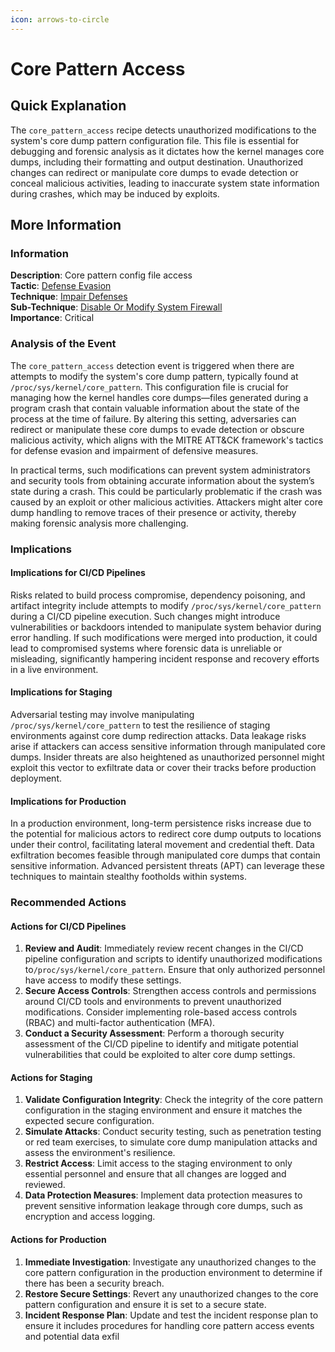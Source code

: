```yaml
---
icon: arrows-to-circle
---
```


# Core Pattern Access

## Quick Explanation

The `core_pattern_access` recipe detects unauthorized modifications to the system's core dump pattern configuration file. This file is essential for debugging and forensic analysis as it dictates how the kernel manages core dumps, including their formatting and output destination. Unauthorized changes can redirect or manipulate core dumps to evade detection or conceal malicious activities, leading to inaccurate system state information during crashes, which may be induced by exploits.

## More Information

### Information

**Description**: Core pattern config file access\
**Tactic**: [Defense Evasion](https://jibril.garnet.ai/mitre/mitre/ta0005)\
**Technique**: [Impair Defenses](https://jibril.garnet.ai/mitre/mitre/ta0005/t1562)\
**Sub-Technique**: [Disable Or Modify System Firewall](https://jibril.garnet.ai/mitre/mitre/ta0005/t1562/t1562.004)\
**Importance**: Critical

### Analysis of the Event

The `core_pattern_access` detection event is triggered when there are attempts to modify the system's core dump pattern, typically found at `/proc/sys/kernel/core_pattern`. This configuration file is crucial for managing how the kernel handles core dumps—files generated during a program crash that contain valuable information about the state of the process at the time of failure. By altering this setting, adversaries can redirect or manipulate these core dumps to evade detection or obscure malicious activity, which aligns with the MITRE ATT\&CK framework's tactics for defense evasion and impairment of defensive measures.

In practical terms, such modifications can prevent system administrators and security tools from obtaining accurate information about the system’s state during a crash. This could be particularly problematic if the crash was caused by an exploit or other malicious activities. Attackers might alter core dump handling to remove traces of their presence or activity, thereby making forensic analysis more challenging.

### Implications

#### Implications for CI/CD Pipelines

Risks related to build process compromise, dependency poisoning, and artifact integrity include attempts to modify `/proc/sys/kernel/core_pattern` during a CI/CD pipeline execution. Such changes might introduce vulnerabilities or backdoors intended to manipulate system behavior during error handling. If such modifications were merged into production, it could lead to compromised systems where forensic data is unreliable or misleading, significantly hampering incident response and recovery efforts in a live environment.

#### Implications for Staging

Adversarial testing may involve manipulating `/proc/sys/kernel/core_pattern` to test the resilience of staging environments against core dump redirection attacks. Data leakage risks arise if attackers can access sensitive information through manipulated core dumps. Insider threats are also heightened as unauthorized personnel might exploit this vector to exfiltrate data or cover their tracks before production deployment.

#### Implications for Production

In a production environment, long-term persistence risks increase due to the potential for malicious actors to redirect core dump outputs to locations under their control, facilitating lateral movement and credential theft. Data exfiltration becomes feasible through manipulated core dumps that contain sensitive information. Advanced persistent threats (APT) can leverage these techniques to maintain stealthy footholds within systems.

### Recommended Actions

#### Actions for CI/CD Pipelines

1. **Review and Audit**: Immediately review recent changes in the CI/CD pipeline configuration and scripts to identify unauthorized modifications to`/proc/sys/kernel/core_pattern`. Ensure that only authorized personnel have access to modify these settings.
2. **Secure Access Controls**: Strengthen access controls and permissions around CI/CD tools and environments to prevent unauthorized modifications. Consider implementing role-based access controls (RBAC) and multi-factor authentication (MFA).
3. **Conduct a Security Assessment**: Perform a thorough security assessment of the CI/CD pipeline to identify and mitigate potential vulnerabilities that could be exploited to alter core dump settings.

#### Actions for Staging

1. **Validate Configuration Integrity**: Check the integrity of the core pattern configuration in the staging environment and ensure it matches the expected secure configuration.
2. **Simulate Attacks**: Conduct security testing, such as penetration testing or red team exercises, to simulate core dump manipulation attacks and assess the environment's resilience.
3. **Restrict Access**: Limit access to the staging environment to only essential personnel and ensure that all changes are logged and reviewed.
4. **Data Protection Measures**: Implement data protection measures to prevent sensitive information leakage through core dumps, such as encryption and access logging.

#### Actions for Production

1. **Immediate Investigation**: Investigate any unauthorized changes to the core pattern configuration in the production environment to determine if there has been a security breach.
2. **Restore Secure Settings**: Revert any unauthorized changes to the core pattern configuration and ensure it is set to a secure state.
3. **Incident Response Plan**: Update and test the incident response plan to ensure it includes procedures for handling core pattern access events and potential data exfil
